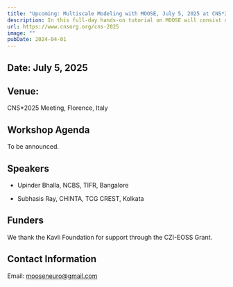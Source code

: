```yaml
---
title: "Upcoming: Multiscale Modeling with MOOSE, July 5, 2025 at CNS*2025, Florence"
description: In this full-day hands-on tutorial on MOOSE will consist of lectures briefly introducing relevant topics in neuroscience followed by hands on computational modeling and simulation with MOOSE. 
url: https://www.cnsorg.org/cns-2025
image: ""
pubDate: 2024-04-01
---
```


## Date: July 5, 2025
## Venue: 
CNS*2025 Meeting, Florence, Italy

## Workshop Agenda

To be announced.

## Speakers

- Upinder Bhalla, NCBS, TIFR, Bangalore

- Subhasis Ray, CHINTA, TCG CREST, Kolkata

## Funders

We thank the Kavli Foundation for support through the CZI-EOSS Grant.

## Contact Information

Email: mooseneuro@gmail.com



